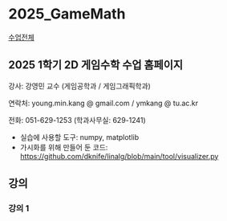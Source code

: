 # 2025_GameMath

[수업전체](https://github.com/dknife/dknife.github.io/wiki/Lecture_Homepage)

## 2025 1학기 2D 게임수학 수업 홈페이지

강사: 강영민 교수 (게임공학과 / 게임그래픽학과)

연락처: young.min.kang @ gmail.com / ymkang @ tu.ac.kr

전화: 051-629-1253 (학과사무실: 629-1241)

* 실습에 사용할 도구: numpy, matplotlib
* 가시화를 위해 만들어 둔 코드: https://github.com/dknife/linalg/blob/main/tool/visualizer.py


## 강의

### 강의 1 

